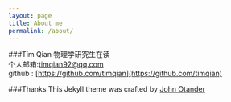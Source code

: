 ```yaml
---
layout: page
title: About me
permalink: /about/
---
```


###Tim Qian
物理学研究生在读   
个人邮箱:timqian92@qq.com       
github : [https://github.com/timqian](https://github.com/timqian) 


###Thanks
This Jekyll theme was crafted by [John Otander](http://johnotander.com)
